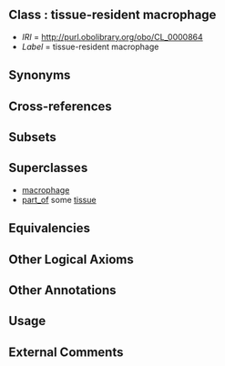 
## Class : tissue-resident macrophage

 * *IRI* = http://purl.obolibrary.org/obo/CL_0000864
 * *Label* = tissue-resident macrophage

## Synonyms


## Cross-references


## Subsets


## Superclasses

 * [macrophage](../../CL/35/CL_0000235.md)
 * [part_of](../../BFO/50/BFO_0000050.md) some [tissue](../../UBERON/79/UBERON_0000479.md)

## Equivalencies


## Other Logical Axioms


## Other Annotations


## Usage


## External Comments

